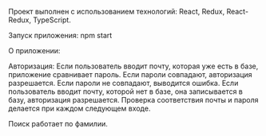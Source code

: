 Проект выполнен с использованием технологий: React, Redux, React-Redux, TypeScript.

Запуск приложения: npm start

О приложении:

Авторизация:
Если пользователь вводит почту, которая уже есть в базе, приложение сравнивает пароль. Если пароли совпадают, авторизация разрешается. Если пароли не совпадают, выводится ошибка.
Если пользователь вводит почту, которой нет в базе, она записывается в базу, авторизация разрешается. Проверка соответствия почты и пароля делается при каждом следующем входе.

Поиск работает по фамилии.
